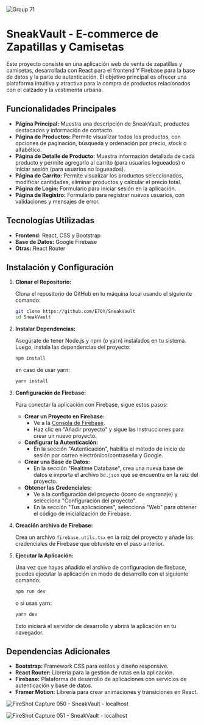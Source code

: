 
![Group 71](https://github.com/user-attachments/assets/21a5697a-bf87-4496-9797-3f17fff6aa01)


# SneakVault - E-commerce de Zapatillas y Camisetas

Este proyecto consiste en una aplicación web de venta de zapatillas y camisetas, desarrollada con React para el frontend Y Firebase para la base de datos y la parte de autenticación. El objetivo principal es ofrecer una plataforma intuitiva y atractiva para la compra de productos relacionados con el calzado y la vestimenta urbana.

## Funcionalidades Principales

- **Página Principal:** Muestra una descripción de SneakVault, productos destacados y información de contacto.
- **Página de Productos:** Permite visualizar todos los productos, con opciones de paginación, búsqueda y ordenación por precio, stock o alfabético.
- **Página de Detalle de Producto:** Muestra información detallada de cada producto y permite agregarlo al carrito (para usuarios logueados) o iniciar sesión (para usuarios no logueados).
- **Página de Carrito:** Permite visualizar los productos seleccionados, modificar cantidades, eliminar productos y calcular el precio total.
- **Página de Login:** Formulario para iniciar sesión en la aplicación.
- **Página de Registro:** Formulario para registrar nuevos usuarios, con validaciones y mensajes de error.

## Tecnologías Utilizadas

- **Frontend:** React, CSS y Bootstrap
- **Base de Datos:** Google Firebase
- **Otras:** React Router

## Instalación y Configuración


1.  **Clonar el Repositorio:**

    Clona el repositorio de GitHub en tu máquina local usando el siguiente comando:

    ```bash
    git clone https://github.com/E7OY/SneakVault
    cd SneakVault
    ```

2.  **Instalar Dependencias:**

    Asegúrate de tener Node.js y npm (o yarn) instalados en tu sistema. Luego, instala las dependencias del proyecto:

    ```bash
    npm install
    ```

    en caso de usar yarn:

    ```bash
    yarn install
    ```

3.  **Configuración de Firebase:**

    Para conectar la aplicación con Firebase, sigue estos pasos:

    *   **Crear un Proyecto en Firebase:**
        *   Ve a la [Consola de Firebase](https://console.firebase.google.com/).
        *   Haz clic en "Añadir proyecto" y sigue las instrucciones para crear un nuevo proyecto.
    *   **Configurar la Autenticación:**
        *   En la sección "Autenticación", habilita el método de inicio de sesión por correo electrónico/contraseña y Google.
    *   **Crear una Base de Datos:**
        *   En la sección "Realtime Database", crea una nueva base de datos e importa el archivo `bd.json` que se encuentra en la raiz del proyecto.
    *   **Obtener las Credenciales:**
        *   Ve a la configuración del proyecto (icono de engranaje) y selecciona "Configuración del proyecto".
        *   En la sección "Tus aplicaciones", selecciona "Web" para obtener el código de inicialización de Firebase.

4.  **Creación archivo de Firebase:**

    Crea un archivo `firebase.utils.tsx` en la raíz del proyecto y añade las credenciales de Firebase que obtuviste en el paso anterior.

5.  **Ejecutar la Aplicación:**

    Una vez que hayas añadido el archivo de configuracion de firebase, puedes ejecutar la aplicación en modo de desarrollo con el siguiente comando:

    ```bash
    npm run dev
    ```

    o si usas yarn:

    ```bash
    yarn dev
    ```

    Esto iniciará el servidor de desarrollo y abrirá la aplicación en tu navegador.

## Dependencias Adicionales

*   **Bootstrap:** Framework CSS para estilos y diseño responsive.
*   **React Router:** Librería para la gestión de rutas en la aplicación.
*   **Firebase:** Plataforma de desarrollo de aplicaciones con servicios de autenticación y base de datos.
*   **Framer Motion:** Librería para crear animaciones y transiciones en React.

![FireShot Capture 050 - SneakVault - localhost](https://github.com/user-attachments/assets/edf41732-55fe-456d-b252-bd9511f3af8f)

![FireShot Capture 051 - SneakVault - localhost](https://github.com/user-attachments/assets/27ae6f2e-ad19-469d-b319-b8b175c80c1d)
